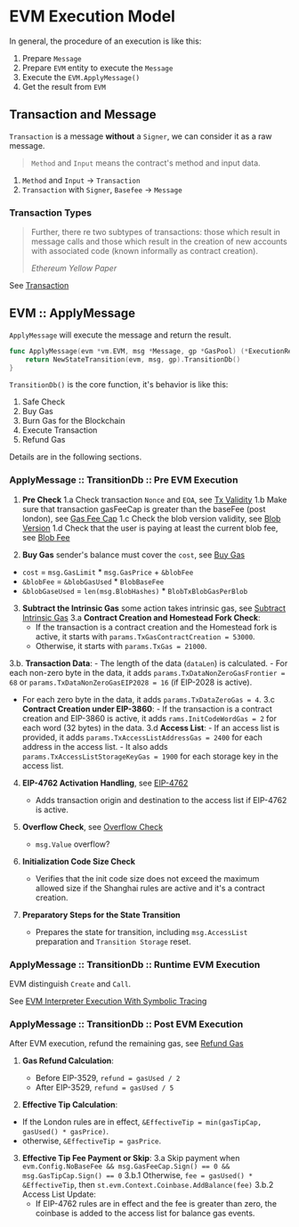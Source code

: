 # EVM Execution Model

In general, the procedure of an execution is like this:
1. Prepare `Message`
2. Prepare `EVM` entity to execute the `Message`
3. Execute the `EVM.ApplyMessage()`
4. Get the result from `EVM`

## Transaction and Message

`Transaction` is a message **without** a `Signer`, we can consider it as a raw message.

> `Method` and `Input` means the contract's method and input data.

1. `Method` and `Input` -> `Transaction`
2. `Transaction` with `Signer`, `Basefee` -> `Message`

### Transaction Types

> Further, there re two subtypes of transactions: those which result in message calls and those which result in the creation of new accounts with associated code (known informally as contract creation). 
>
> *Ethereum Yellow Paper*

See [Transaction](../core/types/transaction.go)

## EVM :: ApplyMessage

`ApplyMessage` will execute the message and return the result.
```go
func ApplyMessage(evm *vm.EVM, msg *Message, gp *GasPool) (*ExecutionResult, error) {
	return NewStateTransition(evm, msg, gp).TransitionDb()
}
```

`TransitionDb()` is the core function, it's behavior is like this:
1. Safe Check
2. Buy Gas
3. Burn Gas for the Blockchain
4. Execute Transaction
5. Refund Gas

Details are in the following sections.

### ApplyMessage :: TransitionDb :: Pre EVM Execution

1. **Pre Check**
  1.a Check transaction `Nonce` and `EOA`, see [Tx Validity](../core/state_transition.go:199)
  1.b Make sure that transaction gasFeeCap is greater than the baseFee (post london), see [Gas Fee Cap](../core/state_transition.go:219)
  1.c Check the blob version validity, see [Blob Version](../core/state_transition.go:244)
  1.d Check that the user is paying at least the current blob fee, see [Blob Fee](../core/state_transition.go:260)

2. **Buy Gas** sender's balance must cover the `cost`, see [Buy Gas](../core/state_transition.go:283)
  - `cost` = `msg.GasLimit` * `msg.GasPrice` + `&blobFee`
  - `&blobFee` = `&blobGasUsed` * `BlobBaseFee`
  - `&blobGaseUsed` = `len(msg.BlobHashes)` * `BlobTxBlobGasPerBlob`

3. **Subtract the Intrinsic Gas** some action takes intrinsic gas, see [Subtract Intrinsic Gas](../core/state_transition.go:328)
  3.a **Contract Creation and Homestead Fork Check**:
    - If the transaction is a contract creation and the Homestead fork is active, it starts with `params.TxGasContractCreation = 53000`.
    - Otherwise, it starts with `params.TxGas = 21000`.

  3.b. **Transaction Data**:
    - The length of the data (`dataLen`) is calculated.
    - For each non-zero byte in the data, it adds `params.TxDataNonZeroGasFrontier = 68` or `params.TxDataNonZeroGasEIP2028 = 16` (if EIP-2028 is active).
   - For each zero byte in the data, it adds `params.TxDataZeroGas = 4`.
  3.c **Contract Creation under EIP-3860**:
    - If the transaction is a contract creation and EIP-3860 is active, it adds `rams.InitCodeWordGas = 2` for each word (32 bytes) in the data.
  3.d **Access List**:
    - If an access list is provided, it adds `params.TxAccessListAddressGas = 2400` for each address in the access list.
    - It also adds `params.TxAccessListStorageKeyGas = 1900` for each storage key in the access list.

4. **EIP-4762 Activation Handling**, see [EIP-4762](../docs/eips/eips-4762.md)
    - Adds transaction origin and destination to the access list if EIP-4762 is active.

5. **Overflow Check**, see [Overflow Check](../core/state_transition.go:161)
    - `msg.Value` overflow?
6. **Initialization Code Size Check**
    - Verifies that the init code size does not exceed the maximum allowed size if the Shanghai rules are active and it's a contract creation.
7. **Preparatory Steps for the State Transition**
   - Prepares the state for transition, including `msg.AccessList` preparation and `Transition Storage` reset.

### ApplyMessage :: TransitionDb :: Runtime EVM Execution

EVM distinguish `Create` and `Call`.

See [EVM Interpreter Execution With Symbolic Tracing](./evm-interpreter-execution-with-symbolic-tracing.md)
### ApplyMessage :: TransitionDb :: Post EVM Execution

After EVM execution, refund the remaining gas, see [Refund Gas](../core/state_transition.go:220)

1. **Gas Refund Calculation**:
   - Before EIP-3529, `refund = gasUsed / 2`
   - After EIP-3529, `refund = gasUsed / 5`

2. **Effective Tip Calculation**:
  - If the London rules are in effect, `&EffectiveTip = min(gasTipCap, gasUsed() * gasPrice)`.
  - otherwise, `&EffectiveTip = gasPrice`.

3. **Effective Tip Fee Payment or Skip**:
  3.a Skip payment when `evm.Config.NoBaseFee && msg.GasFeeCap.Sign() == 0 && msg.GasTipCap.Sign() == 0` 
  3.b.1 Otherwise, `fee = gasUsed() * &EffectiveTip`, then `st.evm.Context.Coinbase.AddBalance(fee)`
  3.b.2 Access List Update:
    - If EIP-4762 rules are in effect and the fee is greater than zero, the coinbase is added to the access list for balance gas events.


